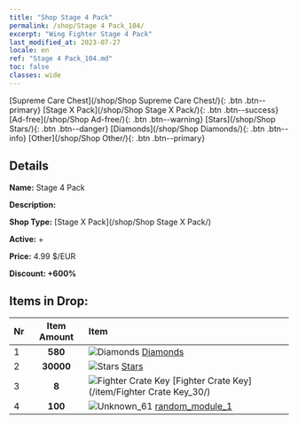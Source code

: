 ```yaml
---
title: "Shop Stage 4 Pack"
permalink: /shop/Stage 4 Pack_104/
excerpt: "Wing Fighter Stage 4 Pack"
last_modified_at: 2023-07-27
locale: en
ref: "Stage 4 Pack_104.md"
toc: false
classes: wide
---
```



  [Supreme Care Chest](/shop/Shop Supreme Care Chest/){: .btn .btn--primary}   [Stage X Pack](/shop/Shop Stage X Pack/){: .btn .btn--success}   [Ad-free](/shop/Shop Ad-free/){: .btn .btn--warning}   [Stars](/shop/Shop Stars/){: .btn .btn--danger}   [Diamonds](/shop/Shop Diamonds/){: .btn .btn--info}   [Other](/shop/Shop Other/){: .btn .btn--primary} 

## Details

 **Name:** Stage 4 Pack 

 **Description:** 

 **Shop Type:** [Stage X Pack](/shop/Shop Stage X Pack/)

 **Active:** + 

 **Price:** 4.99 $/EUR 

 **Discount: +600%** 



## Items in Drop:

  |  Nr | Item Amount  |       Item       |
  |:----|:------------:|:-----------------|
  | 1 | **580**  | ![Diamonds](/images/item/Diamonds_p.png) [Diamonds](/item/Diamonds_15/) | 
  | 2 | **30000**  | ![Stars](/images/item/Stars_p.png) [Stars](/item/Stars_2/) | 
  | 3 | **8**  | ![Fighter Crate Key](/images/item/Fighter_Crate_Key_p.png) [Fighter Crate Key](/item/Fighter Crate Key_30/) | 
  | 4 | **100**  | ![Unknown_61](/images/item/random_module_1_p.png) [random_module_1](/item/random_module_1_61/) | 

